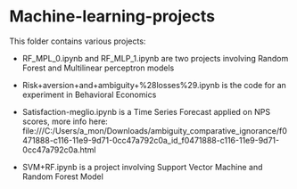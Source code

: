 # Machine-learning-projects

This folder contains various projects:

- RF_MPL_0.ipynb and RF_MLP_1.ipynb are two projects involving Random Forest and Multilinear perceptron models

- Risk+aversion+and+ambiguity+%28losses%29.ipynb is the code for an experiment in Behavioral Economics 

- Satisfaction-meglio.ipynb is a Time Series Forecast applied on NPS scores, more info here: file:///C:/Users/a_mon/Downloads/ambiguity_comparative_ignorance/f0471888-c116-11e9-9d71-0cc47a792c0a_id_f0471888-c116-11e9-9d71-0cc47a792c0a.html

- SVM+RF.ipynb is a project involving Support Vector Machine and Random Forest Model

